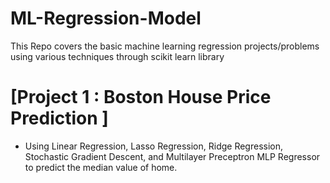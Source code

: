 # ML-Regression-Model
This Repo covers the basic machine learning regression projects/problems using various techniques through scikit learn library 

# [Project 1 : Boston House Price Prediction ]
 * Using Linear Regression, Lasso Regression, Ridge Regression, Stochastic Gradient Descent, and Multilayer Preceptron MLP Regressor to predict the median value of    home. 
